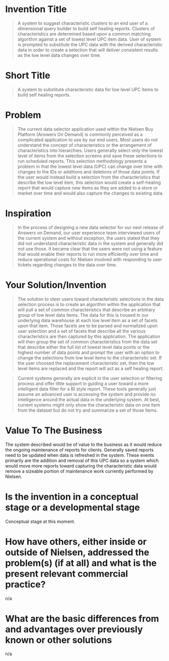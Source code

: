 # Invention Title
> A system to suggest characteristic clusters to an end user of a dimensional query builder to build self healing reports. Clusters of characteristics are determined based upon a common matching algorithm against a set of lowest level UPC item data. User of system is prompted to substitute the UPC data with the derived characteristic data in order to create a selection that will deliver consistent results as the low level data changes over time.

# Short Title
> A system to substitute characteristic data for low level UPC items to build self healing reports.

# Problem
> The current data selector application used within the Nielsen Buy Platform (Answers On Demand) is commonly perceived as a complicated application to use by our end users.  Most users do not understand the concept of characteristics or the arrangement of characteristics into hierarchies.  Users generally select only the lowest level of items from the selection screens and save these selections to run scheduled reports.  This selection methodology presents a problem in that the lowest level data (UPC) can change over time with changes to the IDs or additions and deletions of those data points.  If the user would instead build a selection from the characteristics that describe the low level item, this selection would create a self-healing report that would capture new items as they are added to a store or market over time and would also capture the changes to existing data.


# Inspiration
> In the process of designing a new data selector for our next release of Answers on Demand, our user experience team interviewed users of the current system and without exception, the users stated that they did not understand characteristic data in the system and generally did not use those.  It became clear that the users were not using a feature that would enable their reports to run more efficiently over time and reduce operational costs for Nielsen involved with responding to user tickets regarding changes to the data over time.

# Your Solution/Invention

> The solution to steer users toward characteristic selections in the data selection process is to create an algorithm within the application that will pull a set of common characteristics that describe an arbitrary group of low level data items. The data for this is housed in our underlying data warehouse at each low level item as a set of facets upon that item. Those facets are to be parsed and normalized upon user selection and a set of facets that describe all the various characteristics are then captured by this application. The application will then group the set of common characteristics from the data set that describe either the full list of lowest level data points or the highest number of data points and prompt the user with an option to change the selections from low level items to the characteristic set. If the user choosed the replacement characteristic set, then the low level items are replaced and the report will act as a self healing report.

> Current systems generally are explicit in the user selection or filtering process and offer little support in guiding a user toward a more intelligent data filter for a BI style report.  These tools generally just assume an advanced user is accessing the system and provide no intelligence around the actual data in the underlying system. At best, current systems might only show the characteristic data on one item from the dataset but do not try and summarize a set of those items.


#  Value To The Business 
The system described would be of value to the business as it would reduce the ongoing maintenance of reports for clients.  Generally saved reports need to be updated when data is refreshed in the system.  These events primarily are the addition and removal of this UPC data so a system which would move more reports toward capturing the characteristic data would remove a sizeable portion of maintenance work currently performed by Nielsen.


# Is the invention in a conceptual stage or a developmental stage
Conceptual stage at this moment.

# How have others, either inside or outside of Nielsen, addressed the problem(s) (if at all) and what is the present relevant commercial practice?
n/a


# What are the basic differences from and advantages over previously known or other solutions
n/a

